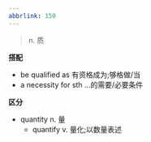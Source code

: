 ```yaml
---
abbrlink: 150
---
```

>n. 质

**搭配**
- be qualified as 有资格成为;够格做/当
- a necessity for sth ...的需要/必要条件

**区分**

- quantity n. 量
	- quantify v. 量化;以数量表述